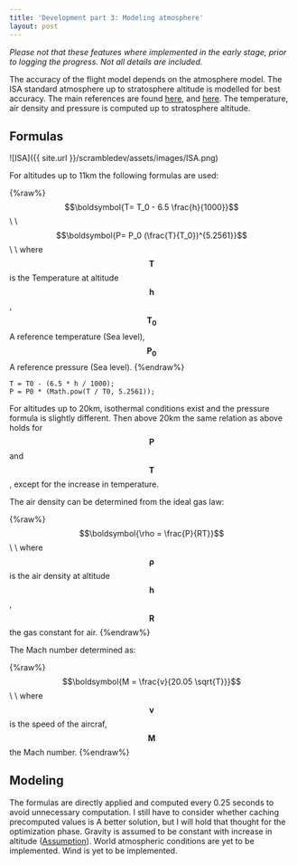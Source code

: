 ```yaml
---
title: 'Development part 3: Modeling atmosphere'
layout: post
---
```


*Please not that these features where implemented in the early stage, prior to  logging the progress.  Not all details are included.*

The accuracy of the flight model depends on the atmosphere model. The ISA standard atmosphere up to stratosphere altitude is modelled for best accuracy. The main references are found [here](http://www.wxaviation.com/ISAweb-2.pdf), and [here](https://www.grc.nasa.gov/www/k-12/airplane/atmosmet.html).  The temperature, air density and pressure is computed up to stratosphere altitude.

## Formulas
![ISA]({{ site.url }}/scrambledev/assets/images/ISA.png)

For altitudes up to 11km the following formulas are used:

{%raw%}
$$\boldsymbol{T= T_0 - 6.5 \frac{h}{1000}}$$\\
\\
$$\boldsymbol{P= P_0  (\frac{T}{T_0})^{5.2561}}$$\\
\\
where $$\boldsymbol{T}$$ is the Temperature at altitude $$\boldsymbol{h}$$, $$\boldsymbol{T_0}$$ A reference temperature (Sea level), $$\boldsymbol{P_0}$$ A reference pressure (Sea level).
{%endraw%}

    T = T0 - (6.5 * h / 1000);
    P = P0 * (Math.pow(T / T0, 5.2561));

For altitudes up to 20km, isothermal conditions exist and the pressure formula is slightly different. Then above 20km the same relation as above holds for $$\boldsymbol{P}$$ and $$\boldsymbol{T}$$, except for the increase in temperature.

The air density can be determined from the ideal gas law:

{%raw%}
$$\boldsymbol{\rho = \frac{P}{RT}}$$\\
\\
where $$\boldsymbol{\rho}$$ is the air density at altitude $$\boldsymbol{h}$$, $$\boldsymbol{R}$$ the gas constant for air.
{%endraw%}

The Mach number determined as:

{%raw%}
$$\boldsymbol{M = \frac{v}{20.05 \sqrt{T}}}$$\\
\\
where $$\boldsymbol{v}$$ is the speed of the aircraf, $$\boldsymbol{M}$$ the Mach number.
{%endraw%}

## Modeling

The formulas are directly applied and computed every 0.25 seconds to avoid unnecessary computation. I still have to consider  whether caching precomputed values is A better solution, but I will hold that thought for the optimization phase. Gravity is assumed to be constant with increase in altitude ([Assumption]()). World atmospheric conditions are yet to be implemented. Wind is yet to be implemented.